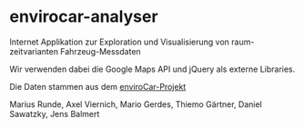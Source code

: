 envirocar-analyser
==================

Internet Applikation zur Exploration und Visualisierung von raum-zeitvarianten Fahrzeug-Messdaten

Wir verwenden dabei die Google Maps API und jQuery als externe Libraries.

Die Daten stammen aus dem [enviroCar-Projekt](https://envirocar.org/)

Marius Runde, Axel Viernich, Mario Gerdes, Thiemo Gärtner, Daniel Sawatzky, Jens Balmert